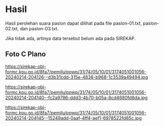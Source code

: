 # Hasil

Hasil perolehan suara paslon dapat dilihat pada file paslon-01.txt, paslon-02.txt, dan paslon-03.txt.

Jika tidak ada, artinya data tersebut belum ada pada SIREKAP.

## Foto C Plano

https://sirekap-obj-formc.kpu.go.id/8fa7/pemilu/ppwp/31/74/05/10/01/3174051001056-20240214-204126--d3b31cdd-315e-4838-b968-1c3539a49494.jpg

https://sirekap-obj-formc.kpu.go.id/8fa7/pemilu/ppwp/31/74/05/10/01/3174051001056-20240214-204140--fc2a9786-ddd3-4b70-b05a-8cd4680fd8da.jpg

https://sirekap-obj-formc.kpu.go.id/8fa7/pemilu/ppwp/31/74/05/10/01/3174051001056-20240214-204145--15249add-0aaf-4ff4-aef1-6978522fd65c.jpg
